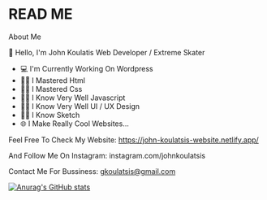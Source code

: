 # READ ME
About Me

👋 Hello, I'm John Koulatis
Web Developer / Extreme Skater

- 💻 I'm Currently Working On Wordpress
- 👨‍💻 I Mastered Html
- 👨‍💻 I Mastered Css
- 👨‍💻 I Know Very Well Javascript
- 👨‍💻 I Know Very Well UI / UX Design
- 👨‍💻 I Know Sketch
- 🌐 I Make Really Cool Websites...

Feel Free To Check My Website: https://john-koulatsis-website.netlify.app/

And Follow Me On Instagram: instagram.com/johnkoulatsis

Contact Me For Bussiness: gkoulatsis@gmail.com

[![Anurag's GitHub stats](https://github-readme-stats.vercel.app/api?username=gkoulatsis)](https://github.com/gkoulatsis/github-readme-stats)
